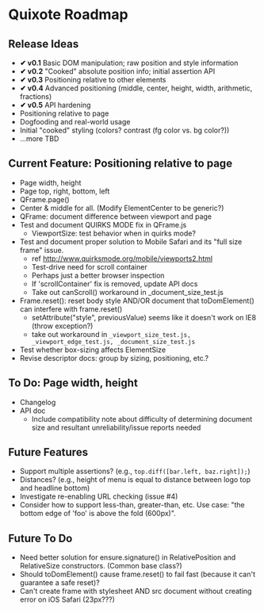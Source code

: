 # Quixote Roadmap

## Release Ideas

* **✔ v0.1** Basic DOM manipulation; raw position and style information
* **✔ v0.2** "Cooked" absolute position info; initial assertion API
* **✔ v0.3** Positioning relative to other elements
* **✔ v0.4** Advanced positioning (middle, center, height, width, arithmetic, fractions)
* **✔ v0.5** API hardening
* Positioning relative to page
* Dogfooding and real-world usage
* Initial "cooked" styling (colors? contrast (fg color vs. bg color?))
* ...more TBD


## Current Feature: Positioning relative to page

* Page width, height
* Page top, right, bottom, left
* QFrame.page()
* Center & middle for all. (Modify ElementCenter to be generic?)
* QFrame: document difference between viewport and page
* Test and document QUIRKS MODE fix in QFrame.js
  * ViewportSize: test behavior when in quirks mode?
* Test and document proper solution to Mobile Safari and its "full size frame" issue.
  * ref http://www.quirksmode.org/mobile/viewports2.html
  * Test-drive need for scroll container
  * Perhaps just a better browser inspection
  * If 'scrollContainer' fix is removed, update API docs
  * Take out canScroll() workaround in _document_size_test.js
* Frame.reset(): reset body style AND/OR document that toDomElement() can interfere with frame.reset()
  * setAttribute("style", previousValue) seems like it doesn't work on IE8 (throw exception?)
  * take out workaround in `_viewport_size_test.js, _viewport_edge_test.js, _document_size_test.js`
* Test whether box-sizing affects ElementSize
* Revise descriptor docs: group by sizing, positioning, etc.?


## To Do: Page width, height

* Changelog
* API doc
  * Include compatibility note about difficulty of determining document size and resultant unreliability/issue reports needed

## Future Features

* Support multiple assertions? (e.g., `top.diff([bar.left, baz.right]);`)
* Distances? (e.g., height of menu is equal to distance between logo top and headline bottom)
* Investigate re-enabling URL checking (issue #4)
* Consider how to support less-than, greater-than, etc. Use case: "the bottom edge of 'foo' is above the fold (600px)".


## Future To Do

* Need better solution for ensure.signature() in RelativePosition and RelativeSize constructors. (Common base class?)
* Should toDomElement() cause frame.reset() to fail fast (because it can't guarantee a safe reset)?
* Can't create frame with stylesheet AND src document without creating error on iOS Safari (23px???)